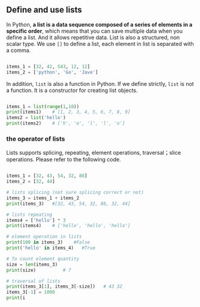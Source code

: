 ## Define and use lists

In Python, **a list is a data sequence composed of a series of elements in a specific order**, which means that you can save multiple data when you define a list. And it allows repetitive data. List is also a structured, non scalar type. We use `[]` to define a list, each element in list is separated with a comma.

```python

items_1 = [32, 42, 543, 12, 12]
items_2 = ['python', 'Go', 'Jave']

```


In addition, `list` is also a function in Python. If we define strictly, `list` is not a function. It is a constructor for creating list objects.

```python

items_1 = list(range(1,10))
print(items1)    # [1, 2, 3, 4, 5, 6, 7, 8, 9]
items2 = list('hello')
print(items2)    # ['h', 'e', 'l', 'l', 'o']

```

### the operator of lists

Lists supports splicing, repeating, element operations, traversal；slice operations. Please refer to the following code.

```python

items_1 = [32, 43, 54, 32, 88]
items_2 = [32, 44]

# lists splicing (not sure splicing correct or not)
items_3 = items_1 + items_2
print(items_3)   #[32, 43, 54, 32, 88, 32, 44]

# lists repeating
items4 = ['hello'] * 3
print(items4)    # ['hello', 'hello', 'hello']

# element operation in lists
print(100 in items_3)    #False
print('hello' in items_4)   #True

# To count element quantity
size = len(items_3)
print(size)          # 7

# traversal of lists
print(items_3[1], items_3[-size])   # 43 32
items_3[-1] = 1000
print(i

